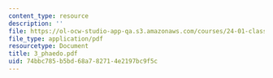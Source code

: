 ```yaml
---
content_type: resource
description: ''
file: https://ol-ocw-studio-app-qa.s3.amazonaws.com/courses/24-01-classics-in-western-philosophy-spring-2006/74bbc785b5bd68a782714e2197bc9f5c_3_phaedo.pdf
file_type: application/pdf
resourcetype: Document
title: 3_phaedo.pdf
uid: 74bbc785-b5bd-68a7-8271-4e2197bc9f5c
---
```

